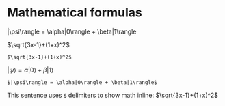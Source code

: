 # Mathematical formulas

|\psi\rangle = \alpha|0\rangle + \beta|1\rangle

$\sqrt{3x-1}+(1+x)^2$
```
$\sqrt{3x-1}+(1+x)^2$
```

$|\psi\rangle = \alpha|0\rangle + \beta|1\rangle$

```
$|\psi\rangle = \alpha|0\rangle + \beta|1\rangle$
```
This sentence uses `$` delimiters to show math inline:  $\sqrt{3x-1}+(1+x)^2$
